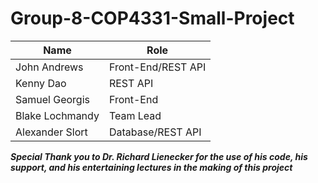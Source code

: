 # Group-8-COP4331-Small-Project

|Name|Role|
|----|----|
|John Andrews|Front-End/REST API|
|Kenny Dao|REST API|
|Samuel Georgis|Front-End|
|Blake Lochmandy|Team Lead|
|Alexander Slort|Database/REST API|

***Special Thank you to Dr. Richard Lienecker for the use of his code, his support, and his entertaining lectures in the making of this project***